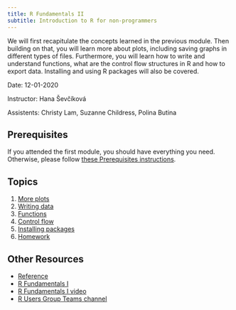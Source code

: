 ```yaml
---
title: R Fundamentals II
subtitle: Introduction to R for non-programmers
---
```



We will first recapitulate the concepts learned in the previous module. Then building on that, you will learn more about plots, including saving graphs in different types of files. Furthermore, 
you will learn how to write and understand functions, what are the control flow structures in R and how to export data. Installing and using R packages will also be covered.

Date: 12-01-2020

Instructor: Hana Ševčíková

Assistents: Christy Lam, Suzanne Childress, Polina Butina

## Prerequisites
If you attended the first module, you should have everything you need. Otherwise, please follow [these Prerequisites instructions](https://psrc.github.io/r-basics-I/00-index.html).

## Topics

1. [More plots](01-more-plots.html)
2. [Writing data](02-writing-data.html)
3. [Functions](03-functions.html)
4. [Control flow](04-control-flow.html)
5. [Installing packages](05-packages.html)
6. [Homework](06-home-work.html)

## Other Resources

*  [Reference](reference.html)
*  [R Fundamentals I](../r-basics-I/00-index.html)
*  [R Fundamentals I video](https://aws-linux/rworkshop2020/recordings/R-basics-I-2020-11-17/zoom_0.mp4)
*  [R Users Group Teams channel](https://teams.microsoft.com/l/team/19%3acc0d301f0686423f88a595c8ebd899b2%40thread.tacv2/conversations?groupId=8074c01e-f54d-4ac9-83c3-2151fe9ff857&tenantId=592e9ca1-4644-417e-b22f-1cb35d574dad)

<br>
<br>
<br>
<br>
<br>
<br>



